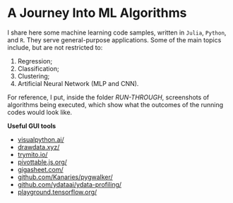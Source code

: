 # A Journey Into ML Algorithms

I share here some machine learning code samples, written in `Julia`, `Python`, and `R`. They serve general-purpose applications. Some of the main topics include, but are not restricted to:
1. Regression;
1. Classification;
1. Clustering;
1. Artificial Neural Network (MLP and CNN).

For reference, I put, inside the folder _RUN-THROUGH_, screenshots of algorithms being executed, which show what the outcomes of the running codes would look like. 

**Useful GUI tools**

- [visualpython.ai/](https://www.visualpython.ai/)
- [drawdata.xyz/](https://www.drawdata.xyz/)
- [trymito.io/](https://www.trymito.io/)
- [pivottable.js.org/](https://pivottable.js.org/)
- [gigasheet.com/](https://gigasheet.com/)
- [github.com/Kanaries/pygwalker/](https://github.com/Kanaries/pygwalker/)
- [github.com/ydataai/ydata-profiling/](https://github.com/ydataai/ydata-profiling/)
- [playground.tensorflow.org/](https://playground.tensorflow.org/)
